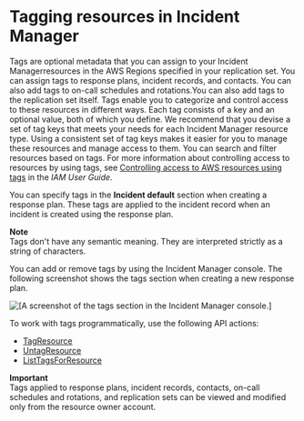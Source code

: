 # Tagging resources in Incident Manager<a name="tagging"></a>

Tags are optional metadata that you can assign to your Incident Managerresources in the AWS Regions specified in your replication set\. You can assign tags to response plans, incident records, and contacts\. You can also add tags to on\-call schedules and rotations\.You can also add tags to the replication set itself\. Tags enable you to categorize and control access to these resources in different ways\. Each tag consists of a key and an optional value, both of which you define\. We recommend that you devise a set of tag keys that meets your needs for each Incident Manager resource type\. Using a consistent set of tag keys makes it easier for you to manage these resources and manage access to them\. You can search and filter resources based on tags\. For more information about controlling access to resources by using tags, see [Controlling access to AWS resources using tags](https://docs.aws.amazon.com/IAM/latest/UserGuide/access_tags.html) in the *IAM User Guide*\.

You can specify tags in the **Incident default** section when creating a response plan\. These tags are applied to the incident record when an incident is created using the response plan\.

**Note**  
Tags don't have any semantic meaning\. They are interpreted strictly as a string of characters\.

You can add or remove tags by using the Incident Manager console\. The following screenshot shows the tags section when creating a new response plan\.

![\[A screenshot of the tags section in the Incident Manager console.\]](http://docs.aws.amazon.com/incident-manager/latest/userguide/images/tags.png)

To work with tags programmatically, use the following API actions:
+ [TagResource](https://docs.aws.amazon.com/incident-manager/latest/APIReference/API_TagResource.html)
+ [UntagResource](https://docs.aws.amazon.com/incident-manager/latest/APIReference/API_UntagResource.html)
+ [ListTagsForResource](https://docs.aws.amazon.com/incident-manager/latest/APIReference/API_ListTagsForResource.html)

**Important**  
Tags applied to response plans, incident records, contacts, on\-call schedules and rotations, and replication sets can be viewed and modified only from the resource owner account\.